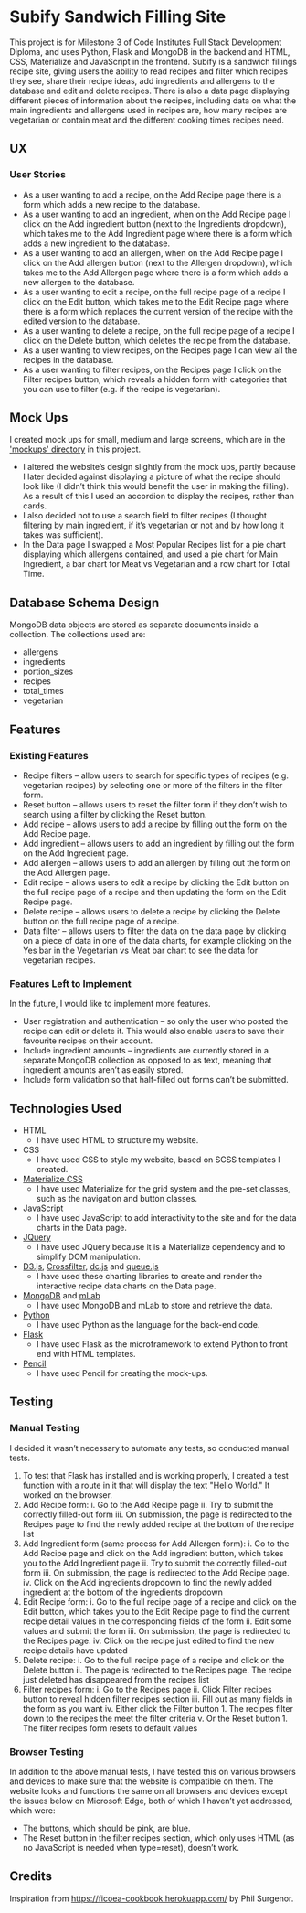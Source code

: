 # Subify Sandwich Filling Site
This project is for Milestone 3 of Code Institutes Full Stack Development Diploma, and uses Python, Flask and MongoDB in the backend and HTML, CSS, Materialize and JavaScript in the frontend.
Subify is a sandwich fillings recipe site, giving users the ability to read recipes and filter which recipes they see, share their recipe ideas, add ingredients and allergens to the database and edit and delete recipes. There is also a data page displaying different pieces of information about the recipes, including data on what the main ingredients and allergens used in recipes are, how many recipes are vegetarian or contain meat and the different cooking times recipes need.

## UX
### User Stories
* As a user wanting to add a recipe, on the Add Recipe page there is a form which adds a new recipe to the database.
* As a user wanting to add an ingredient, when on the Add Recipe page I click on the Add ingredient button (next to the Ingredients dropdown), which takes me to the Add Ingredient page where there is a form which adds a new ingredient to the database.
* As a user wanting to add an allergen, when on the Add Recipe page I click on the Add allergen button (next to the Allergen dropdown), which takes me to the Add Allergen page where there is a form which adds a new allergen to the database.
* As a user wanting to edit a recipe, on the full recipe page of a recipe I click on the Edit button, which takes me to the Edit Recipe page where there is a form which replaces the current version of the recipe with the edited version to the database.
* As a user wanting to delete a recipe, on the full recipe page of a recipe I click on the Delete button, which deletes the recipe from the database.
* As a user wanting to view recipes, on the Recipes page I can view all the recipes in the database.
* As a user wanting to filter recipes, on the Recipes page I click on the Filter recipes button, which reveals a hidden form with categories that you can use to filter (e.g. if the recipe is vegetarian).

## Mock Ups
I created mock ups for small, medium and large screens, which are in the ['mockups' directory](https://github.com/jamesahorne/milestone_4/blob/master/mockups/milestone_4_mockup.pdf) in this project.
* I altered the website’s design slightly from the mock ups, partly because I later decided against displaying a picture of what the recipe should look like (I didn’t think this would benefit the user in making the filling). As a result of this I used an accordion to display the recipes, rather than cards.
* I also decided not to use a search field to filter recipes (I thought filtering by main ingredient, if it’s vegetarian or not and by how long it takes was sufficient).
* In the Data page I swapped a Most Popular Recipes list for a pie chart displaying which allergens contained, and used a pie chart for Main Ingredient, a bar chart for Meat vs Vegetarian and a row chart for Total Time.

## Database Schema Design
MongoDB data objects are stored as separate documents inside a collection. The collections used are:
* allergens
* ingredients
* portion_sizes
* recipes
* total_times
* vegetarian

## Features
### Existing Features
* Recipe filters – allow users to search for specific types of recipes (e.g. vegetarian recipes) by selecting one or more of the filters in the filter form.
* Reset button – allows users to reset the filter form if they don’t wish to search using a filter by clicking the Reset button.
* Add recipe – allows users to add a recipe by filling out the form on the Add Recipe page.
* Add ingredient – allows users to add an ingredient by filling out the form on the Add Ingredient page.
* Add allergen – allows users to add an allergen by filling out the form on the Add Allergen page.
* Edit recipe – allows users to edit a recipe by clicking the Edit button on the full recipe page of a recipe and then updating the form on the Edit Recipe page.
* Delete recipe – allows users to delete a recipe by clicking the Delete button on the full recipe page of a recipe.
* Data filter – allows users to filter the data on the data page by clicking on a piece of data in one of the data charts, for example clicking on the Yes bar in the Vegetarian vs Meat bar chart to see the data for vegetarian recipes.

### Features Left to Implement
In the future, I would like to implement more features.
* User registration and authentication – so only the user who posted the recipe can edit or delete it. This would also enable users to save their favourite recipes on their account.
* Include ingredient amounts – ingredients are currently stored in a separate MongoDB collection as opposed to as text, meaning that ingredient amounts aren’t as easily stored.
* Include form validation so that half-filled out forms can’t be submitted.

## Technologies Used
* HTML
    * I have used HTML to structure my website.
* CSS
    * I have used CSS to style my website, based on SCSS templates I created.
* [Materialize CSS](https://materializecss.com/)
    * I have used Materialize for the grid system and the pre-set classes, such as the navigation and button classes.
* JavaScript
    * I have used JavaScript to add interactivity to the site and for the data charts in the Data page.
* [JQuery](https://jquery.com/)
    * I have used JQuery because it is a Materialize dependency and to simplify DOM manipulation.
* [D3.js](https://d3js.org/), [Crossfilter](http://crossfilter.github.io/crossfilter/), [dc.js](https://dc-js.github.io/dc.js/) and [queue.js](https://caolan.github.io/async/queue.js.html)
    * I have used these charting libraries to create and render the interactive recipe data charts on the Data page.
* [MongoDB](https://www.mongodb.com/) and [mLab](https://mlab.com/)
    * I have used MongoDB and mLab to store and retrieve the data.
*  [Python](https://www.python.org/)
    * I have used Python as the language for the back-end code.
* [Flask](http://flask.pocoo.org/)
    * I have used Flask as the microframework to extend Python to front end with HTML templates.
* [Pencil](https://pencil.evolus.vn/)
    * I have used Pencil for creating the mock-ups.


## Testing
### Manual Testing
I decided it wasn’t necessary to automate any tests, so conducted manual tests.

1. To test that Flask has installed and is working properly, I created a test function with a route in it that will display the text "Hello World." It worked on the browser.
2. Add Recipe form:
    i. Go to the Add Recipe page
    ii.	Try to submit the correctly filled-out form
    iii. On submission, the page is redirected to the Recipes page to find the newly added recipe at the bottom of the recipe list
3. Add Ingredient form (same process for Add Allergen form):
    i. Go to the Add Recipe page and click on the Add ingredient button, which takes you to the Add Ingredient page
    ii.	Try to submit the correctly filled-out form
    iii. On submission, the page is redirected to the Add Recipe page.
    iv.	Click on the Add ingredients dropdown to find the newly added ingredient at the bottom of the ingredients dropdown
4. Edit Recipe form:
    i.	Go to the full recipe page of a recipe and click on the Edit button, which takes you to the Edit Recipe page to find the current recipe detail values in the corresponding fields of the form
    ii.	Edit some values and submit the form
    iii.	On submission, the page is redirected to the Recipes page.
    iv.	Click on the recipe just edited to find the new recipe details have updated
5.	Delete recipe:
    i.	Go to the full recipe page of a recipe and click on the Delete button
    ii.	The page is redirected to the Recipes page. The recipe just deleted has disappeared from the recipes list
6.	Filter recipes form:
    i.	Go to the Recipes page
    ii.	Click Filter recipes button to reveal hidden filter recipes section
    iii. Fill out as many fields in the form as you want
    iv.	Either click the Filter button
        1. The recipes filter down to the recipes the meet the filter criteria
    v. Or the Reset button 
        1. The filter recipes form resets to default values

### Browser Testing
In addition to the above manual tests, I have tested this on various browsers and devices to make sure that the website is compatible on them. The website looks and functions the same on all browsers and devices except the issues below on Microsoft Edge, both of which I haven’t yet addressed, which were:
* The buttons, which should be pink, are blue.
* The Reset button in the filter recipes section, which only uses HTML (as no JavaScript is needed when type=reset), doesn’t work.


## Credits
Inspiration from https://ficoea-cookbook.herokuapp.com/ by Phil Surgenor.
